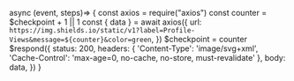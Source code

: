 async (event, steps)=> {
const axios = require("axios")
const counter = $checkpoint + 1 || 1
const { data } = await axios({
  url: `https://img.shields.io/static/v1?label=Profile-Views&message=${counter}&color=green`,
})
$checkpoint = counter
$respond({
  status: 200,
  headers: {
    'Content-Type': 'image/svg+xml',
    'Cache-Control': 'max-age=0, no-cache, no-store, must-revalidate'
  },
  body: data,
}) 
}
